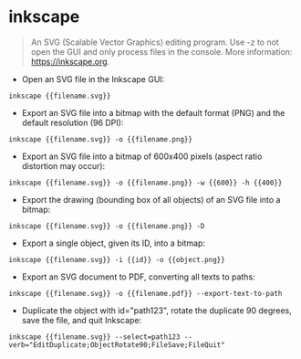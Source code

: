 # inkscape

> An SVG (Scalable Vector Graphics) editing program.
> Use -z to not open the GUI and only process files in the console.
> More information: <https://inkscape.org>.

- Open an SVG file in the Inkscape GUI:

`inkscape {{filename.svg}}`

- Export an SVG file into a bitmap with the default format (PNG) and the default resolution (96 DPI):

`inkscape {{filename.svg}} -o {{filename.png}}`

- Export an SVG file into a bitmap of 600x400 pixels (aspect ratio distortion may occur):

`inkscape {{filename.svg}} -o {{filename.png}} -w {{600}} -h {{400}}`

- Export the drawing (bounding box of all objects) of an SVG file into a bitmap:

`inkscape {{filename.svg}} -o {{filename.png}} -D`

- Export a single object, given its ID, into a bitmap:

`inkscape {{filename.svg}} -i {{id}} -o {{object.png}}`

- Export an SVG document to PDF, converting all texts to paths:

`inkscape {{filename.svg}} -o {{filename.pdf}} --export-text-to-path`

- Duplicate the object with id="path123", rotate the duplicate 90 degrees, save the file, and quit Inkscape:

`inkscape {{filename.svg}} --select=path123 --verb="EditDuplicate;ObjectRotate90;FileSave;FileQuit"`
